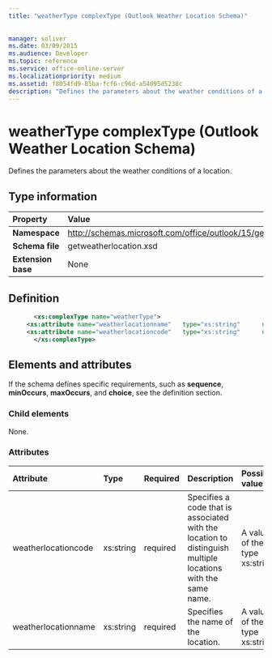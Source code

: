 ```yaml
---
title: "weatherType complexType (Outlook Weather Location Schema)"
 
 
manager: soliver
ms.date: 03/09/2015
ms.audience: Developer
ms.topic: reference
ms.service: office-online-server
ms.localizationpriority: medium
ms.assetid: f8054fd9-85ba-fcf6-c96d-a54095d5238c
description: "Defines the parameters about the weather conditions of a location."
---
```


# weatherType complexType (Outlook Weather Location Schema)

Defines the parameters about the weather conditions of a location.
  
## Type information

|Property |Value |
|:-----|:-----|
|**Namespace** <br/> |http://schemas.microsoft.com/office/outlook/15/getweatherlocation.xsd  <br/> |
|**Schema file** <br/> |getweatherlocation.xsd  <br/> |
|**Extension base** <br/> |None  <br/> |
   
## Definition

```XML
       <xs:complexType name="weatherType">
     <xs:attribute name="weatherlocationname"   type="xs:string"      use="required"     />
     <xs:attribute name="weatherlocationcode"   type="xs:string"      use="required"     />
       </xs:complexType>

```

## Elements and attributes

If the schema defines specific requirements, such as **sequence**, **minOccurs**, **maxOccurs**, and **choice**, see the definition section. 
  
### Child elements

None.
  
### Attributes

|**Attribute**|**Type**|**Required**|**Description**|**Possible values**|
|:-----|:-----|:-----|:-----|:-----|
|weatherlocationcode  <br/> |xs:string  <br/> |required  <br/> |Specifies a code that is associated with the location to distinguish multiple locations with the same name. |A value of the type xs:string  <br/> |
|weatherlocationname  <br/> |xs:string  <br/> |required  <br/> |Specifies the name of the location. |A value of the type xs:string  <br/> |
   

